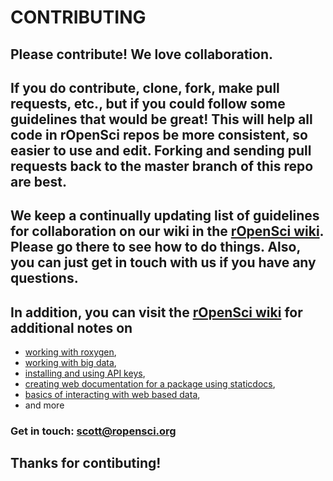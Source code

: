 # CONTRIBUTING #

## Please contribute! We love collaboration. 

## If you do contribute, clone, fork, make pull requests, etc., but if you could follow some guidelines that would be great!  This will help all code in rOpenSci repos be more consistent, so easier to use and edit.  Forking and sending pull requests back to the master branch of this repo are best. 

## We keep a continually updating list of guidelines for collaboration on our wiki in the [rOpenSci wiki](https://github.com/ropensci/rOpenSci/wiki/rOpenSci-Workflow-Document).  Please go there to see how to do things.  Also, you can just get in touch with us if you have any questions. 

## In addition, you can visit the [rOpenSci wiki](https://github.com/ropensci/rOpenSci/wiki) for additional notes on 
+ [working with roxygen](https://github.com/ropensci/rOpenSci/wiki/Documenting-with-Roxygen), 
+ [working with big data](https://github.com/ropensci/rOpenSci/wiki/Some-tips-on-working-with-big-data),
+ [installing and using API keys](https://github.com/ropensci/rOpenSci/wiki/Installation-and-use-of-API-keys), 
+ [creating web documentation for a package using staticdocs](https://github.com/ropensci/rOpenSci/wiki/Creating-web-documentation-for-a-package), 
+ [basics of interacting with web based data](https://github.com/ropensci/rOpenSci/wiki/Basics-of-interacting-with-web-based-data),
+  and more 

### Get in touch: [scott@ropensci.org](mailto:scott@ropensci.org)

## Thanks for contibuting!